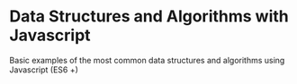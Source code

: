 # Data Structures and Algorithms with Javascript

Basic examples of the most common data structures and algorithms using Javascript (ES6 +)